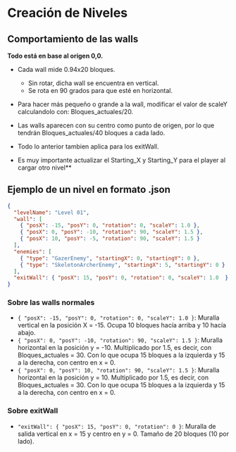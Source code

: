 # Creación de Niveles

## Comportamiento de las walls

**Todo está en base al origen 0,0.**

* Cada wall mide 0.94x20 bloques.
  * Sin rotar, dicha wall se encuentra en vertical. 
  * Se rota en 90 grados para que esté en horizontal.

* Para hacer más pequeño o grande a la wall, modificar el valor de scaleY calculandolo con: Bloques_actuales/20.

* Las walls aparecen con su centro como punto de origen, por lo que tendrán Bloques_actuales/40 bloques a cada lado.

* Todo lo anterior tambien aplica para los exitWall.

* Es muy importante actualizar el Starting_X y Starting_Y para el player al cargar otro nivel**

## Ejemplo de un nivel en formato .json

```json
{
  "levelName": "Level 01",
  "wall": [
    { "posX": -15, "posY": 0, "rotation": 0, "scaleY": 1.0 },
    { "posX": 0, "posY": -10, "rotation": 90, "scaleY": 1.5 },
    { "posX": 10, "posY": -5, "rotation": 90, "scaleY": 1.5 }
  ],
  "enemies": [
    { "type": "GazerEnemy", "startingX": 0, "startingY": 0 },
    { "type": "SkeletonArcherEnemy", "startingX": 5, "startingY": 0 }
  ],
  "exitWall": { "posX": 15, "posY": 0, "rotation": 0, "scaleY": 1.0  }
}
```

### Sobre las walls normales
- `{ "posX": -15, "posY": 0, "rotation": 0, "scaleY": 1.0 }`: Muralla vertical en la posición X = -15. Ocupa 10 bloques hacía arriba y 10 hacía abajo.
- `{ "posX": 0, "posY": -10, "rotation": 90, "scaleY": 1.5 }`: Muralla horizontal en la posición y = -10. Multiplicado por 1.5, es decir, con Bloques_actuales = 30. Con lo que ocupa 15 bloques a la izquierda y 15 a la derecha, con centro en x = 0.
- `{ "posX": 0, "posY": 10, "rotation": 90, "scaleY": 1.5 }`: Muralla horizontal en la posición y = 10. Multiplicado por 1.5, es decir, con Bloques_actuales = 30. Con lo que ocupa 15 bloques a la izquierda y 15 a la derecha, con centro en x = 0.

### Sobre exitWall
- `"exitWall": { "posX": 15, "posY": 0, "rotation": 0 }`: Muralla de salida vertical en x = 15 y centro en y = 0. Tamaño de 20 bloques (10 por lado).
